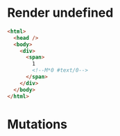 # Render undefined
```html
<html>
  <head />
  <body>
    <div>
      <span>
        1
        <!--M*0 #text/0-->
      </span>
    </div>
  </body>
</html>
```

# Mutations
```

```
